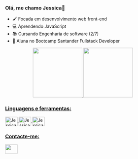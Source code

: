 ### Olá, me chamo Jessica👋

- 🖌️ Focada em desenvolvimento web front-end
- 💻 Aprendendo JavaScript
- 📚 Cursando Engenharia de software (2/7)
- 📘 Aluna no Bootcamp Santander Fullstack Developer


<div align="center">
  <a href="https://github.com/Jessica-Vieira">
  <img height="160em" src="https://github-readme-stats.vercel.app/api?username=Jessica-Vieira&show_icons=true&theme=panda&include_all_commits=true&count_private=true"/>
  <img height="160em" src="https://github-readme-stats.vercel.app/api/top-langs/?username=Jessica-Vieira&layout=compact&langs_count=7&theme=panda"/>
</div>
<h3 align="left">Linguagens e ferramentas:</h3>
<div style="display: inline_block">
  <img align="center" alt="Jessica-HTML" height="30" width="40" src="https://cdn.jsdelivr.net/gh/devicons/devicon/icons/html5/html5-plain-wordmark.svg">
  <img align="center" alt="Jessica-CSS" height="30" width="40" src="https://cdn.jsdelivr.net/gh/devicons/devicon/icons/css3/css3-plain-wordmark.svg">
  <img align="center" alt="Jessica-JS" height="30" width="40" src="https://cdn.jsdelivr.net/gh/devicons/devicon/icons/javascript/javascript-plain.svg">
</div>
  <h3 align="left">Contacte-me:</h3>
  <a href="https://www.linkedin.com/in/jessica-vieira-ba6306215?lipi=urn%3Ali%3Apage%3Ad_flagship3_profile_view_base_contact_details%3BGYe0nkItTQGuach2OZDQAg%3D%3D" target="blank"><img align="center" src="https://cdn.jsdelivr.net/npm/simple-icons@3.0.1/icons/linkedin.svg" alt="" height="30" width="40" /></a>
